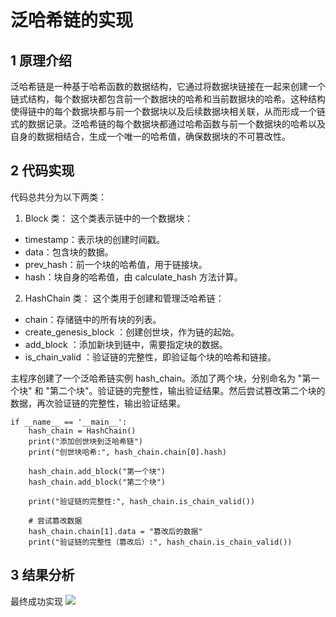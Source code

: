 # 泛哈希链的实现
## 1 原理介绍
泛哈希链是一种基于哈希函数的数据结构，它通过将数据块链接在一起来创建一个链式结构，每个数据块都包含前一个数据块的哈希和当前数据块的哈希。这种结构使得链中的每个数据块都与前一个数据块以及后续数据块相关联，从而形成一个链式的数据记录。泛哈希链的每个数据块都通过哈希函数与前一个数据块的哈希以及自身的数据相结合，生成一个唯一的哈希值，确保数据块的不可篡改性。
## 2 代码实现
代码总共分为以下两类：
1. Block 类： 这个类表示链中的一个数据块：
- timestamp：表示块的创建时间戳。
- data：包含块的数据。
- prev_hash：前一个块的哈希值，用于链接块。
- hash：块自身的哈希值，由 calculate_hash 方法计算。
2. HashChain 类： 这个类用于创建和管理泛哈希链：
- chain：存储链中的所有块的列表。
- create_genesis_block ：创建创世块，作为链的起始。
- add_block ：添加新块到链中，需要指定块的数据。
- is_chain_valid ：验证链的完整性，即验证每个块的哈希和链接。

主程序创建了一个泛哈希链实例 hash_chain。添加了两个块，分别命名为 "第一个块" 和 "第二个块"。验证链的完整性，输出验证结果。然后尝试篡改第二个块的数据，再次验证链的完整性，输出验证结果。
```
if __name__ == '__main__':
    hash_chain = HashChain()
    print("添加创世块到泛哈希链")
    print("创世块哈希:", hash_chain.chain[0].hash)

    hash_chain.add_block("第一个块")
    hash_chain.add_block("第二个块")

    print("验证链的完整性:", hash_chain.is_chain_valid())

    # 尝试篡改数据
    hash_chain.chain[1].data = "篡改后的数据"
    print("验证链的完整性（篡改后）:", hash_chain.is_chain_valid())
```
## 3 结果分析
最终成功实现
![](https://img1.imgtp.com/2023/08/02/qq3FYAit.png)
